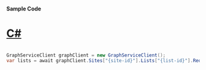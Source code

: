 #### Sample Code
# [C#](#tab/Csharp)

```C#

GraphServiceClient graphClient = new GraphServiceClient();
var lists = await graphClient.Sites["{site-id}"].Lists["{list-id}"].Request().GetAsync();

```
